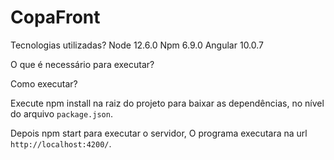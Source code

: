 # CopaFront

Tecnologias utilizadas?
Node 12.6.0
Npm 6.9.0
Angular 10.0.7

O que é necessário para executar?

Como executar?

Execute npm install na raiz do projeto para baixar as dependências, no nível do arquivo `package.json`.

Depois npm start para executar o servidor, O programa executara na url `http://localhost:4200/`.
